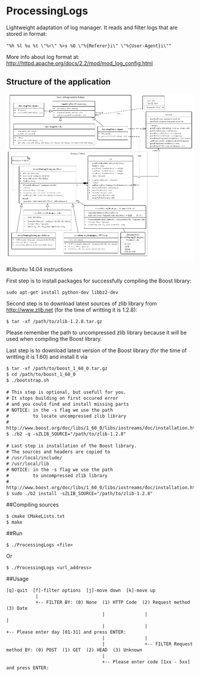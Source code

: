 # ProcessingLogs
Lightweight adaptation of log manager.
It reads and filter logs that are stored in format:

`
"%h %l %u %t \"%r\" %>s %O \"%{Referer}i\" \"%{User-Agent}i\""
`

More info about log format at: http://httpd.apache.org/docs/2.2/mod/mod_log_config.html

## Structure of the application
![alt tag](https://raw.githubusercontent.com/efDidymos/ProcessingLogs/master/Diagram-ProcessingLogs.png)

#Ubuntu 14.04 instructions

First step is to install packages for successfully compiling the Boost library:
```
sudo apt-get install python-dev libbz2-dev
```
Second step is to download latest sources of zlib library from http://www.zlib.net (for the time of writting it is 1.2.8):
```
$ tar -xf /path/to/zlib-1.2.8.tar.gz
```
Please remember the path to uncompressed zlib library because it will be used when compiling the Boost library.

Last step is to download latest version of the Boost library (for the time of writting it is 1.60) and install it via
```
$ tar -xf /path/to/boost_1_60_0.tar.gz
$ cd /path/to/boost_1_60_0
$ ./bootstrap.sh

# This step is optional, but usefull for you. 
# It stops building on first occured error 
# and you could find and install missing parts
# NOTICE: in the -s flag we use the path 
#         to locate uncompressed zlib library
# http://www.boost.org/doc/libs/1_60_0/libs/iostreams/doc/installation.html
$ ./b2 -q -sZLIB_SOURCE="/path/to/zlib-1.2.8"

# Last step is installation of the Boost library.
# The sources and headers are copied to
# /usr/local/include/
# /usr/local/lib
# NOTICE: in the -s flag we use the path 
#         to uncompressed zlib library
# http://www.boost.org/doc/libs/1_60_0/libs/iostreams/doc/installation.html
$ sudo ./b2 install -sZLIB_SOURCE="/path/to/zlib-1.2.8"
```

##Compiling sources
```
$ cmake CMakeLists.txt
$ make
```
##Run
```
$ ./ProcessingLogs <file>
```
Or
```
$ ./ProcessingLogs <url_address>
```
##Usage
```
[q]-quit  [f]-filter options  [j]-move down  [k]-move up
           |
           +-- FILTER BY: (0) None  (1) HTTP Code  (2) Request method  (3) Date
                                    |               |                   |
                                    |               |                   +-- Please enter day [01-31] and press ENTER:
                                    |               |
                                    |               +-- FILTER Request method BY: (0) POST  (1) GET  (2) HEAD  (3) Unknown
                                    |
                                    +-- Please enter code [1xx - 5xx] and press ENTER:
```

